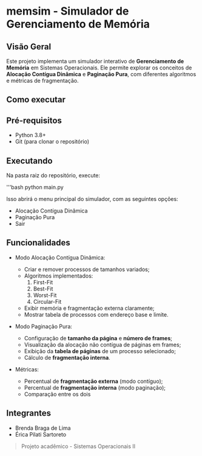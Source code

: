 # **memsim - Simulador de Gerenciamento de Memória**

## Visão Geral
Este projeto implementa um simulador interativo de **Gerenciamento de Memória** em Sistemas Operacionais.
Ele permite explorar os conceitos de **Alocação Contígua Dinâmica** e **Paginação Pura**, com diferentes algoritmos e métricas de fragmentação.

## **Como executar**

## **Pré-requisitos**
- Python 3.8+
- Git (para clonar o repositório)

## **Executando**
Na pasta raiz do repositório, execute:

'''bash
python main.py

Isso abrirá o menu principal do simulador, com as seguintes opções:
- Alocação Contígua Dinâmica
- Paginação Pura
- Sair

## **Funcionalidades**
- Modo Alocação Contígua Dinâmica:
    - Criar e remover processos de tamanhos variados;
    - Algoritmos implementados:
        1. First-Fit
        2. Best-Fit
        3. Worst-Fit
        4. Circular-Fit
    - Exibir memória e fragmentação externa claramente;
    - Mostrar tabela de processos com endereço base e limite.

- Modo Paginação Pura:
    - Configuração de **tamanho da página** e **número de frames**;
    - Visualização da alocação não contígua de páginas em frames;
    - Exibição da **tabela de páginas** de um processo selecionado;
    - Cálculo de **fragmentação interna**.

- Métricas:
    - Percentual de **fragmentação externa** (modo contíguo);
    - Percentual de **fragmentação interna** (modo paginação);
    - Comparação entre os dois 

## Integrantes 
- Brenda Braga de Lima
- Érica Pilati Sartoreto
>  Projeto acadêmico - Sistemas Operacionais II